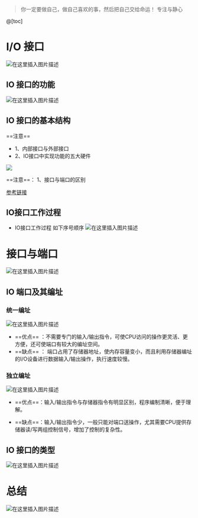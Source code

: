 ﻿> 你一定要做自己，做自己喜欢的事，然后把自己交给命运！
> 专注与静心


@[toc]
# I/O 接口
![在这里插入图片描述](https://img-blog.csdnimg.cn/20210608215105741.png?x-oss-process=image/watermark,type_ZmFuZ3poZW5naGVpdGk,shadow_10,text_aHR0cHM6Ly9ibG9nLmNzZG4ubmV0L1F1YW50dW1Zb3U=,size_16,color_FFFFFF,t_70)
## IO 接口的功能

![在这里插入图片描述](https://img-blog.csdnimg.cn/20210612154223609.png?x-oss-process=image/watermark,type_ZmFuZ3poZW5naGVpdGk,shadow_10,text_aHR0cHM6Ly9ibG9nLmNzZG4ubmV0L1F1YW50dW1Zb3U=,size_16,color_FFFFFF,t_70)
## IO 接口的基本结构


==注意==

- 1、内部接口与外部接口
- 2、IO接口中实现功能的五大硬件

![](https://img-blog.csdnimg.cn/20210612160340294.png?x-oss-process=image/watermark,type_ZmFuZ3poZW5naGVpdGk,shadow_10,text_aHR0cHM6Ly9ibG9nLmNzZG4ubmV0L1F1YW50dW1Zb3U=,size_16,color_FFFFFF,t_70)

==注意==：
1、接口与端口的区别  

[参考链接](https://blog.csdn.net/number1killer/article/details/79226772)

## IO接口工作过程
- IO接口工作过程  如下序号顺序
![在这里插入图片描述](https://img-blog.csdnimg.cn/20210612165507457.png?x-oss-process=image/watermark,type_ZmFuZ3poZW5naGVpdGk,shadow_10,text_aHR0cHM6Ly9ibG9nLmNzZG4ubmV0L1F1YW50dW1Zb3U=,size_16,color_FFFFFF,t_70)
# 接口与端口
![在这里插入图片描述](https://img-blog.csdnimg.cn/20210612170836844.png?x-oss-process=image/watermark,type_ZmFuZ3poZW5naGVpdGk,shadow_10,text_aHR0cHM6Ly9ibG9nLmNzZG4ubmV0L1F1YW50dW1Zb3U=,size_16,color_FFFFFF,t_70)
## IO 端口及其编址
### 统一编址
![在这里插入图片描述](https://img-blog.csdnimg.cn/20210612171540928.png?x-oss-process=image/watermark,type_ZmFuZ3poZW5naGVpdGk,shadow_10,text_aHR0cHM6Ly9ibG9nLmNzZG4ubmV0L1F1YW50dW1Zb3U=,size_16,color_FFFFFF,t_70)
- ==优点== ：不需要专门的输入/输出指令，可使CPU访问的操作更灵活、更方便，还可使端口有较大的编址空间。
- ==缺点== ： 端口占用了存储器地址，使内存容量变小，而且利用存储器编址的I/O设备进行数据输入/输出操作，执行速度较慢。

### 独立编址
![在这里插入图片描述](https://img-blog.csdnimg.cn/20210612172004437.png?x-oss-process=image/watermark,type_ZmFuZ3poZW5naGVpdGk,shadow_10,text_aHR0cHM6Ly9ibG9nLmNzZG4ubmV0L1F1YW50dW1Zb3U=,size_16,color_FFFFFF,t_70)

- ==优点==：输入/输出指令与存储器指令有明显区别，程序编制清晰，便于理解。

- ==缺点==：输入/输出指令少，一般只能对端口送操作，尤其需要CPU提供存储器读/写两组控制信号，增加了控制的复杂性。


## IO 接口的类型
![在这里插入图片描述](https://img-blog.csdnimg.cn/20210612173827423.png?x-oss-process=image/watermark,type_ZmFuZ3poZW5naGVpdGk,shadow_10,text_aHR0cHM6Ly9ibG9nLmNzZG4ubmV0L1F1YW50dW1Zb3U=,size_16,color_FFFFFF,t_70)
# 总结
![在这里插入图片描述](https://img-blog.csdnimg.cn/20210612173922450.png?x-oss-process=image/watermark,type_ZmFuZ3poZW5naGVpdGk,shadow_10,text_aHR0cHM6Ly9ibG9nLmNzZG4ubmV0L1F1YW50dW1Zb3U=,size_16,color_FFFFFF,t_70)

